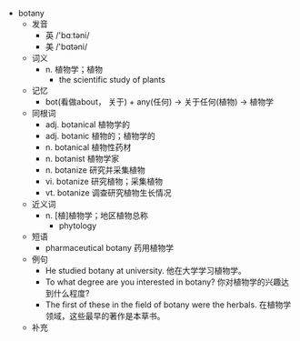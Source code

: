 - botany
  - 发音
    - 英 /'bɑːtəni/
    - 美 /'bɑtəni/
  - 词义
    - n. 植物学；植物
      - the scientific study of plants
  - 记忆
    - bot(看做about， 关于) + any(任何) → 关于任何(植物) → 植物学
  - 同根词
    - adj. botanical 植物学的
    - adj. botanic 植物的；植物学的
    - n. botanical 植物性药材
    - n. botanist 植物学家
    - n. botanize 研究并采集植物
    - vi. botanize 研究植物；采集植物
    - vt. botanize 调查研究植物生长情况
  - 近义词
    - n. [植]植物学；地区植物总称
      - phytology
  - 短语
    - pharmaceutical botany 药用植物学
  - 例句
    - He studied botany at university. 他在大学学习植物学。
    - To what degree are you interested in botany? 你对植物学的兴趣达到什么程度?
    - The first of these in the field of botany were the herbals. 在植物学领域，这些最早的著作是本草书。
  - 补充